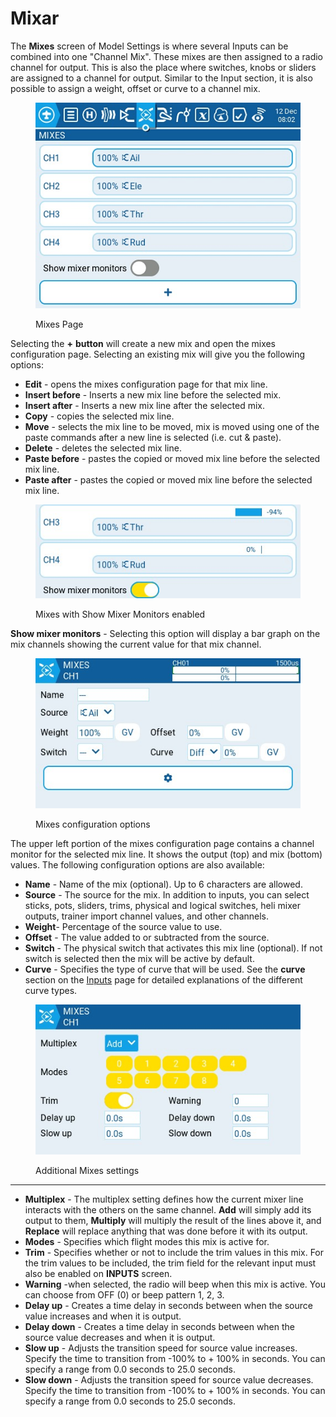 # Mixar

The **Mixes** screen of Model Settings is where several Inputs can be combined into one "Channel Mix". These mixes are then assigned to a radio channel for output. This is also the place where switches, knobs or sliders are assigned to a channel for output. Similar to the Input section, it is also possible to assign a weight, offset or curve to a channel mix.

<figure><img src="../../../../.gitbook/assets/Mixes.jpg" alt=""><figcaption><p>Mixes Page</p></figcaption></figure>

Selecting the **+** **button** will create a new mix and open the mixes configuration page. Selecting an existing mix will give you the following options:

* **Edit** - opens the mixes configuration page for that mix line.
* **Insert before** - Inserts a new mix line before the selected mix.
* **Insert after** - Inserts a new mix line after the selected mix.
* **Copy** - copies the selected mix line.
* **Move** - selects the mix line to be moved, mix is moved using one of the paste commands after a new line is selected (i.e. cut & paste).
* **Delete** - deletes the selected mix line.
* **Paste before** - pastes the copied or moved mix line before the selected mix line.
* **Paste after** - pastes the copied or moved mix line before the selected mix line.

<figure><img src="../../../../.gitbook/assets/Mixes2.jpg" alt=""><figcaption><p>Mixes with Show Mixer Monitors enabled</p></figcaption></figure>

**Show mixer monitors** - Selecting this option will display a bar graph on the mix channels showing the current value for that mix channel.

<figure><img src="../../../../.gitbook/assets/mixes3.jpg" alt=""><figcaption><p>Mixes configuration options</p></figcaption></figure>

The upper left portion of the mixes configuration page contains a channel monitor for the selected mix line. It shows the output (top) and mix (bottom) values. The following configuration options are also available:

* **Name** - Name of the mix (optional). Up to 6 characters are allowed.
* **Source** - The source for the mix. In addition to inputs, you can select sticks, pots, sliders, trims, physical and logical switches, heli mixer outputs, trainer import channel values, and other channels.
* **Weight**- Percentage of the source value to use.
* **Offset** - The value added to or subtracted from the source.
* **Switch** - The physical switch that activates this mix line (optional). If not switch is selected then the mix will be active by default.
* **Curve** - Specifies the type of curve that will be used. See the **curve** section on the [Inputs](inputs.md) page for detailed explanations of the different curve types.

<figure><img src="../../../../.gitbook/assets/Mixes4.jpg" alt=""><figcaption><p>Additional Mixes settings</p></figcaption></figure>

***

* **Multiplex** - The multiplex setting defines how the current mixer line interacts with the others on the same channel. **Add** will simply add its output to them, **Multiply** will multiply the result of the lines above it, and **Replace** will replace anything that was done before it with its output.
* **Modes** - Specifies which flight modes this mix is active for.
* **Trim** - Specifies whether or not to include the trim values in this mix. For the trim values to be included, the trim field for the relevant input must also be enabled on **INPUTS** screen.
* **Warning** -when selected, the radio will beep when this mix is active. You can choose from OFF (0) or beep pattern 1, 2, 3.
* **Delay up** - Creates a time delay in seconds between when the source value increases and when it is output.
* **Delay down** - Creates a time delay in seconds between when the source value decreases and when it is output.
* **Slow up** - Adjusts the transition speed for source value increases. Specify the time to transition from -100% to + 100% in seconds. You can specify a range from 0.0 seconds to 25.0 seconds.
* **Slow down** - Adjusts the transition speed for source value decreases. Specify the time to transition from -100% to + 100% in seconds. You can specify a range from 0.0 seconds to 25.0 seconds.
